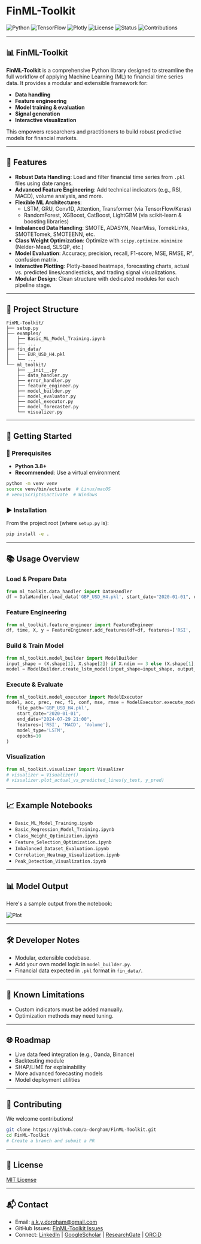 # FinML-Toolkit

![Python](https://img.shields.io/badge/Python-3.8%2B-blue?logo=python)
![TensorFlow](https://img.shields.io/badge/Deep%20Learning-TensorFlow-orange?logo=tensorflow)
![Plotly](https://img.shields.io/badge/Visualization-Plotly-darkorange?logo=plotly)
![License](https://img.shields.io/github/license/a-dorgham/FinML-Toolkit?color=blue)
![Status](https://img.shields.io/badge/Status-Active-brightgreen)
![Contributions](https://img.shields.io/badge/Contributions-Welcome-ff69b4)

---

## 📊 FinML-Toolkit

**FinML-Toolkit** is a comprehensive Python library designed to streamline the full workflow of applying Machine Learning (ML) to financial time series data. It provides a modular and extensible framework for:

- **Data handling**
- **Feature engineering**
- **Model training & evaluation**
- **Signal generation**
- **Interactive visualization**

This empowers researchers and practitioners to build robust predictive models for financial markets.

---

## 🔧 Features

- **Robust Data Handling**: Load and filter financial time series from `.pkl` files using date ranges.
- **Advanced Feature Engineering**: Add technical indicators (e.g., RSI, MACD), volume analysis, and more.
- **Flexible ML Architectures**:
  - LSTM, GRU, Conv1D, Attention, Transformer (via TensorFlow/Keras)
  - RandomForest, XGBoost, CatBoost, LightGBM (via scikit-learn & boosting libraries)
- **Imbalanced Data Handling**: SMOTE, ADASYN, NearMiss, TomekLinks, SMOTETomek, SMOTEENN, etc.
- **Class Weight Optimization**: Optimize with `scipy.optimize.minimize` (Nelder-Mead, SLSQP, etc.)
- **Model Evaluation**: Accuracy, precision, recall, F1-score, MSE, RMSE, R², confusion matrix.
- **Interactive Plotting**: Plotly-based heatmaps, forecasting charts, actual vs. predicted lines/candlesticks, and trading signal visualizations.
- **Modular Design**: Clean structure with dedicated modules for each pipeline stage.

---

## 📁 Project Structure

```
FinML-Toolkit/
├── setup.py
├── examples/
│   ├── Basic_ML_Model_Training.ipynb
│   ├── ...
├── fin_data/
│   ├── EUR_USD_H4.pkl
│   └── ...
└── ml_toolkit/
    ├── __init__.py
    ├── data_handler.py
    ├── error_handler.py
    ├── feature_engineer.py
    ├── model_builder.py
    ├── model_evaluator.py
    ├── model_executor.py
    ├── model_forecaster.py
    └── visualizer.py
```

---

## 🚀 Getting Started

### 🔩 Prerequisites

- **Python 3.8+**
- **Recommended**: Use a virtual environment

```bash
python -m venv venv
source venv/bin/activate  # Linux/macOS
# venv\Scripts\activate  # Windows
```

### ▶️ Installation

From the project root (where `setup.py` is):

```bash
pip install -e .
```

---

## 📚 Usage Overview

### Load & Prepare Data

```python
from ml_toolkit.data_handler import DataHandler
df = DataHandler.load_data('GBP_USD_H4.pkl', start_date="2020-01-01", end_date="2024-07-29 21:00")
```

### Feature Engineering

```python
from ml_toolkit.feature_engineer import FeatureEngineer
df, time, X, y = FeatureEngineer.add_features(df=df, features=['RSI', 'MACD', 'Volume'])
```

### Build & Train Model

```python
from ml_toolkit.model_builder import ModelBuilder
input_shape = (X.shape[1], X.shape[2]) if X.ndim == 3 else (X.shape[1],)
model = ModelBuilder.create_lstm_model(input_shape=input_shape, output_units=3, output_activation='softmax')
```

### Execute & Evaluate

```python
from ml_toolkit.model_executor import ModelExecutor
model, acc, prec, rec, f1, conf, mse, rmse = ModelExecutor.execute_model(
    file_path='GBP_USD_H4.pkl',
    start_date="2020-01-01",
    end_date="2024-07-29 21:00",
    features=['RSI', 'MACD', 'Volume'],
    model_type='LSTM',
    epochs=10
)
```

### Visualization

```python
from ml_toolkit.visualizer import Visualizer
# visualizer = Visualizer()
# visualizer.plot_actual_vs_predicted_lines(y_test, y_pred)
```

---

## 📈 Example Notebooks

- `Basic_ML_Model_Training.ipynb`
- `Basic_Regression_Model_Training.ipynb`
- `Class_Weight_Optimization.ipynb`
- `Feature_Selection_Optimization.ipynb`
- `Imbalanced_Dataset_Evaluation.ipynb`
- `Correlation_Heatmap_Visualization.ipynb`
- `Peak_Detection_Visualization.ipynb`

---

## 📊 Model Output

Here's a sample output from the notebook:

![Plot](images/simple_plot.png)

---

## 🛠 Developer Notes

- Modular, extensible codebase.
- Add your own model logic in `model_builder.py`.
- Financial data expected in `.pkl` format in `fin_data/`.

---

## 🛑 Known Limitations

- Custom indicators must be added manually.
- Optimization methods may need tuning.

---

## 🌐 Roadmap

- Live data feed integration (e.g., Oanda, Binance)
- Backtesting module
- SHAP/LIME for explainability
- More advanced forecasting models
- Model deployment utilities

---

## 🤝 Contributing

We welcome contributions!

```bash
git clone https://github.com/a-dorgham/FinML-Toolkit.git
cd FinML-Toolkit
# Create a branch and submit a PR
```

---

## 📜 License

[MIT License](LICENSE)

---

## 📬 Contact

- Email: [a.k.y.dorgham@gmail.com](mailto:a.k.y.dorgham@gmail.com)
- GitHub Issues: [FinML-Toolkit Issues](https://github.com/a-dorgham/FinML-Toolkit/issues)
- Connect: [LinkedIn](https://www.linkedin.com/in/abdeldorgham) | [GoogleScholar](https://scholar.google.com/citations?user=EOwjslcAAAAJ&hl=en)  | [ResearchGate](https://www.researchgate.net/profile/Abdel-Dorgham-2) | [ORCiD](https://orcid.org/0000-0001-9119-5111)
